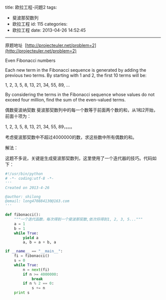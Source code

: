 title: 欧拉工程-问题2
tags:
  - 斐波那契数列
  - 欧拉工程
id: 115
categories:
  - 欧拉工程
date: 2013-04-26 14:52:45
---

原题地址  [http://projecteuler.net/problem=2](http://projecteuler.net/problem=2)

Even Fibonacci numbers

Each new term in the Fibonacci sequence is generated by adding the previous two terms. By starting with 1 and 2, the first 10 terms will be:

1, 2, 3, 5, 8, 13, 21, 34, 55, 89, ...

By considering the terms in the Fibonacci sequence whose values do not exceed four million, find the sum of the even-valued terms.

偶数斐波纳契数
斐波那契数列中的每一个数等于前面两个数的和，从1和2开始，前面十项为：

1, 2, 3, 5, 8, 13, 21, 34, 55, 89，。。。

考虑斐波那契数中不超过4000000的数，求这些数中所有偶数的和。

解法：

这题不多说，关键是生成斐波那契数列，这里使用了一个迭代器的技巧。代码如下：

``` python
#!/usr/bin/python
# -*- coding:utf-8 -*-
'''
Created on 2013-4-26

@author: shilong
@email: long470884130@163.com
'''

def fibonacci():
    """一个迭代函数，每次得到一个斐波那契数,依次将得到1, 2, 3, 5..."""
    a = 1
    b = 1
    while True:
        yield a
        a, b = a + b, a

if __name__ == "__main__":
    fi = fibonacci()
    s = 0
    while True:
        n = next(fi)
        if n >= 4000000:
            break
        if n % 2 == 0:
            s += n
    print s
```